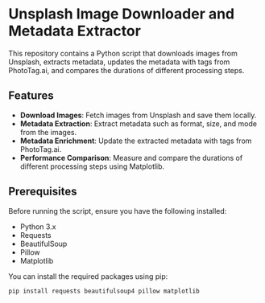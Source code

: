 # Unsplash Image Downloader and Metadata Extractor

This repository contains a Python script that downloads images from Unsplash, extracts metadata, updates the metadata with tags from PhotoTag.ai, and compares the durations of different processing steps.

## Features

- **Download Images**: Fetch images from Unsplash and save them locally.
- **Metadata Extraction**: Extract metadata such as format, size, and mode from the images.
- **Metadata Enrichment**: Update the extracted metadata with tags from PhotoTag.ai.
- **Performance Comparison**: Measure and compare the durations of different processing steps using Matplotlib.

## Prerequisites

Before running the script, ensure you have the following installed:

- Python 3.x
- Requests
- BeautifulSoup
- Pillow
- Matplotlib

You can install the required packages using pip:

```sh
pip install requests beautifulsoup4 pillow matplotlib


